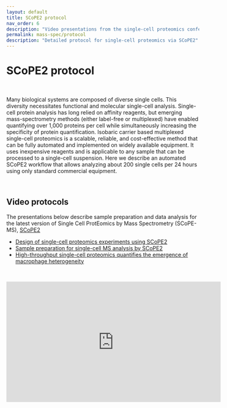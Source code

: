 ```yaml
---
layout: default
title: SCoPE2 protocol
nav_order: 6
description: "Video presentations from the single-cell proteomics conference, Northeastern University, Boston, MA"
permalink: mass-spec/protocol
description: "Detailed protocol for single-cell proteomics via SCoPE2"
---
```


# SCoPE2 protocol

&nbsp;

Many biological systems are composed of diverse single cells. This diversity necessitates functional and molecular single-cell analysis. Single-cell protein analysis has long relied on affinity reagents, but emerging mass-spectrometry methods (either label-free or multiplexed) have enabled quantifying over 1,000 proteins per cell while simultaneously increasing the specificity of protein quantification. Isobaric carrier based multiplexed single-cell proteomics is a scalable, reliable, and cost-effective method that can be fully automated and implemented on widely available equipment. It uses inexpensive reagents and is applicable to any sample that can be processed to a single-cell suspension. Here we describe an automated SCoPE2 workflow that allows analyzing about 200 single cells per 24 hours using only standard commercial equipment.


&nbsp;

## Video protocols
The presentations below describe sample preparation and data analysis for the latest version of Single Cell ProtEomics by Mass Spectrometry (SCoPE-MS), [SCoPE2](https://www.biorxiv.org/content/10.1101/665307v5)


* [Design of single-cell proteomics experiments using SCoPE2](https://youtu.be/mz6Yq2XSu-8)
* [Sample preparation for single-cell MS analysis by SCoPE2](https://youtu.be/Eq_s6Jlzfnk)
* [High-throughput single-cell proteomics quantifies the emergence of macrophage heterogeneity](https://youtu.be/NNLh4nE687I)

&nbsp;

<iframe width="560" height="315" src="https://www.youtube.com/embed/Eq_s6Jlzfnk" frameborder="0" allow="accelerometer; autoplay; encrypted-media; gyroscope; picture-in-picture" allowfullscreen></iframe>
